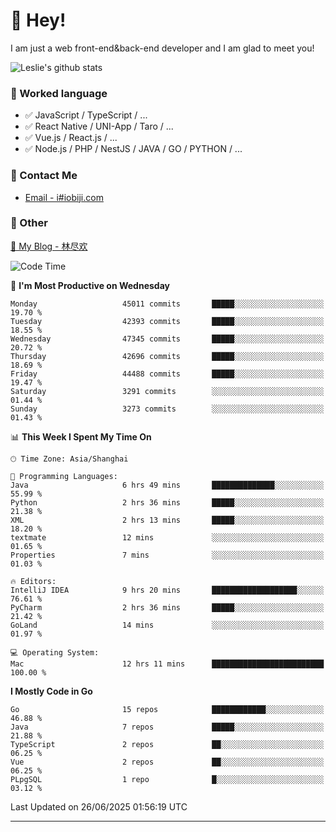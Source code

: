 # 👋 Hey!

I am just a web front-end&back-end developer and I am glad to meet you!

![Leslie's github stats](https://github-readme-stats.vercel.app/api?username=unsafe-ptr&&show_icons=true&&title_color=1abc9c&&icon_color=1abc9c)


### 📝 Worked language

- ✅ JavaScript / TypeScript / ...
- ✅ React Native / UNI-App / Taro / ...
- ✅ Vue.js / React.js / ...
- ✅ Node.js / PHP / NestJS / JAVA / GO / PYTHON / ...

### 📮 Contact Me

- [Email - i#iobiji.com](mailto:i@iobiji.com)


### 🤪 Other

[📌 My Blog - 林尽欢](https://iobiji.com)

<!--START_SECTION:waka-->
![Code Time](http://img.shields.io/badge/Code%20Time-1%2C793%20hrs%2018%20mins-blue)

📅 **I'm Most Productive on Wednesday** 

```text
Monday                   45011 commits       █████░░░░░░░░░░░░░░░░░░░░   19.70 % 
Tuesday                  42393 commits       █████░░░░░░░░░░░░░░░░░░░░   18.55 % 
Wednesday                47345 commits       █████░░░░░░░░░░░░░░░░░░░░   20.72 % 
Thursday                 42696 commits       █████░░░░░░░░░░░░░░░░░░░░   18.69 % 
Friday                   44488 commits       █████░░░░░░░░░░░░░░░░░░░░   19.47 % 
Saturday                 3291 commits        ░░░░░░░░░░░░░░░░░░░░░░░░░   01.44 % 
Sunday                   3273 commits        ░░░░░░░░░░░░░░░░░░░░░░░░░   01.43 % 
```


📊 **This Week I Spent My Time On** 

```text
🕑︎ Time Zone: Asia/Shanghai

💬 Programming Languages: 
Java                     6 hrs 49 mins       ██████████████░░░░░░░░░░░   55.99 % 
Python                   2 hrs 36 mins       █████░░░░░░░░░░░░░░░░░░░░   21.38 % 
XML                      2 hrs 13 mins       █████░░░░░░░░░░░░░░░░░░░░   18.20 % 
textmate                 12 mins             ░░░░░░░░░░░░░░░░░░░░░░░░░   01.65 % 
Properties               7 mins              ░░░░░░░░░░░░░░░░░░░░░░░░░   01.03 % 

🔥 Editors: 
IntelliJ IDEA            9 hrs 20 mins       ███████████████████░░░░░░   76.61 % 
PyCharm                  2 hrs 36 mins       █████░░░░░░░░░░░░░░░░░░░░   21.42 % 
GoLand                   14 mins             ░░░░░░░░░░░░░░░░░░░░░░░░░   01.97 % 

💻 Operating System: 
Mac                      12 hrs 11 mins      █████████████████████████   100.00 % 
```

**I Mostly Code in Go** 

```text
Go                       15 repos            ████████████░░░░░░░░░░░░░   46.88 % 
Java                     7 repos             █████░░░░░░░░░░░░░░░░░░░░   21.88 % 
TypeScript               2 repos             ██░░░░░░░░░░░░░░░░░░░░░░░   06.25 % 
Vue                      2 repos             ██░░░░░░░░░░░░░░░░░░░░░░░   06.25 % 
PLpgSQL                  1 repo              █░░░░░░░░░░░░░░░░░░░░░░░░   03.12 % 
```




 Last Updated on 26/06/2025 01:56:19 UTC
<!--END_SECTION:waka-->
---
